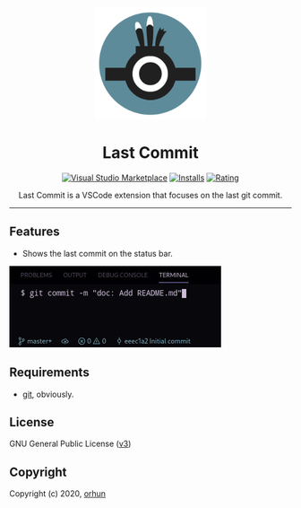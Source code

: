 <div align = "center">
<img alt="Last Commit" src="https://raw.githubusercontent.com/orhun/Last-Commit/master/images/icon_large.png" width="200"/>

# Last Commit

[![Visual Studio Marketplace](https://img.shields.io/visual-studio-marketplace/v/orhun.last-commit.svg?style=flat-square&labelColor=202020&color=5e8b9a)](https://marketplace.visualstudio.com/items?itemName=orhun.last-commit) [![Installs](https://img.shields.io/visual-studio-marketplace/d/orhun.last-commit.svg?style=flat-square&labelColor=202020&color=5e8b9a)](https://marketplace.visualstudio.com/items?itemName=orhun.last-commit) [![Rating](https://img.shields.io/visual-studio-marketplace/stars/orhun.last-commit.svg?style=flat-square&labelColor=202020&color=5e8b9a)](https://marketplace.visualstudio.com/items?itemName=orhun.last-commit)

Last Commit is a VSCode extension that focuses on the last git commit.

</div>

---

## Features

* Shows the last commit on the status bar.

![feature-1](https://raw.githubusercontent.com/orhun/Last-Commit/master/images/feature-1.gif)

## Requirements

* [git](https://git-scm.com/), obviously.

## License

GNU General Public License ([v3](https://www.gnu.org/licenses/gpl.txt))

## Copyright

Copyright (c) 2020, [orhun](https://www.github.com/orhun)
